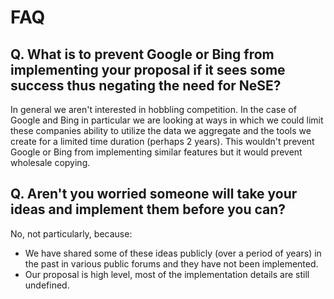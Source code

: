 # FAQ



## Q. What is to prevent Google or Bing from implementing your proposal if it sees some success thus negating the need for NeSE?

In general we aren't interested in hobbling competition. In the case of Google and Bing in particular we are looking at ways in which we could limit these companies ability to utilize the data we aggregate and the tools we create for a limited time duration \(perhaps 2 years\). This wouldn't prevent Google or Bing from implementing similar features but it would prevent wholesale copying.

## Q. Aren't you worried someone will take your ideas and implement them before you can?

No, not particularly, because:

* We have shared some of these ideas publicly \(over a period of years\) in the past in various public forums and they have not been implemented.
* Our proposal is high level, most of the implementation details are still undefined.

